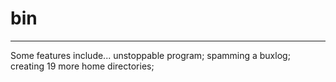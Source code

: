 # bin
----
Some features include...
unstoppable program;
spamming a buxlog;
creating 19 more home directories;
